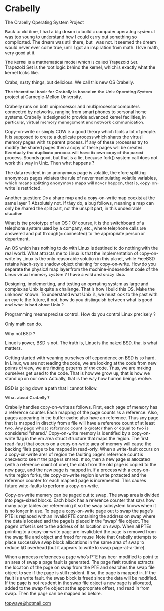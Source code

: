 # Crabelly
The Crabelly Operating System Project

Back to old time, I had a big dream to build a computer operating system. I was too young to understand how I could carry out something so complicated. The dream was still there, but I was not. It seemed the dream would never ever come true, until I got an inspiration from math. I love math, very good at it.

The kernel is a mathematical model which is called Trapezoid Set. Trapezoid Set is the root logic behind the kernel, which is exactly what the kernel looks like.

Crabs, nasty things, but delicious. We call this new OS Crabelly.

The theoretical basis for Crabelly is based on the Unix Operating System project at Carnegie-Mellon University.

Crabelly runs on both uniprocessor and multiprocessor computers connected by networks, ranging from smart phones to personal home systems. Crabelly is designed to provide advanced kernel facilities, in particular, virtual memory management and network communication.

Copy-on-write or simply COW is a good theory which fools a lot of people. It is supposed to create a duplicate process which shares the virtual memory pages with its parent process. If any of these processes try to modify the shared pages then a copy of these pages will be created. Eventually the duplicate process will have its own copy of the parent process. Sounds good, but that is a lie, because fork() system call does not work this way in Unix. Then what happens ? 

The data resident in an anonymous page is volatile, therefore splitting anonymous pages violates the rule of never manipulating volatile variables, which means splitting anonymous maps will never happen, that is, copy-on-write is restricted.

Another question: Do a share map and a copy-on-write map coexist at the same layer ? Absolutely not. If they do, a bug follows, meaning a map can only be shared the split part, not the unsplit part, in this undesirable situation.

What is the prototype of an OS ? Of course, it is the switchboard of a telephone system used by a company, etc., where telephone calls are answered and put through(= connected) to the appropriate person or department.

An OS which has nothing to do with Linux is destined to do nothing with the real world. What attracts me to Linux is that the implementation of copy-on-write by Linux is the only reasonable solution in this planet, while FreeBSD retains Mach-style shadow object chaining for copy-on-write. How do you separate the physical map layer from the machine-independent code of the Linux virtual memory system ? I have a wild and crazy idea.

Designing, implementing, and testing an operating system as large and complex as Unix is quite a challenge. That is how I build this OS. Make the unknown known. To understand what Unix is, we must look to the past with an eye to the future, if not, how do you distinguish between what is good and what is bad about Unix ?

Programming means precise control. How do you control Linux precisely ? 

Only math can do.

Why not BSD ? 

Linux is power, BSD is not. The truth is, Linux is the naked BSD, that is what matters.

Getting started with weaning ourselves off dependence on BSD is so hard. In Linux, we are not reading the code, we are looking at the code from new points of view, we are finding patterns of the code. Thus, we are making ourselves get used to the code. That is how we grow up, that is how we stand up on our own. Actually, that is the way how human beings evolve.

BSD is going down a path that I cannot follow.

What about Crabelly ?

Crabelly handles copy-on-write as follows. First, each page of memory has a reference counter. Each mapping of the page counts as a reference. Also, pages appearing in the buffer cache also have an reference. Thus any page that is mapped in directly from a file will have a reference count of at least two. Any page whose reference count is greater than or equal to two is considered “shared.” Copy-on-write memory is identified by a copy-on-write flag in the vm area struct structure that maps the region. The first read-fault that occurs on a copy-on-write area of memory will cause the backing file’s page to be mapped in read-only. When a write-fault occurs on a copy-on-write area of region the faulting page’s reference count is checked to see if the page is shared. If so, then a new page is allocated (with a reference count of one), the data from the old page is copied to the new page, and the new page is mapped in. If a process with a copy-on-write region forks, the copy-on-write region is write protected and the reference counter for each mapped page is incremented. This causes future write-faults to perform a copy-on-write.

Copy-on-write memory can be paged out to swap. The swap area is divided into page-sized blocks. Each block has a reference counter that says how many page tables are referencing it so the swap subsystem knows when it is no longer in use. To page a copy-on-write page out to swap the page’s PTE is replaced with an invalid PTE containing the address on swap where the data is located and the page is placed in the “swap” file object. The page’s offset is set to the address of its location on swap. When all PTEs pointing to a copy-on-write page are invalidated the page is removed from the swap file and object and freed for reuse. Note that Crabelly attempts to place successive swap block allocations in the same area of swap to reduce I/O overhead (but it appears to write to swap page-at-a-time).

When a process references a page who’s PTE has been modified to point to an area of swap a page fault is generated. The page fault routine extracts the location of the page on swap from the PTE and searches the swap file object to see if the page is still resident. If so, the page is mapped in. If the fault is a write fault, the swap block is freed since the data will be modified. If the page is not resident in the swap file object a new page is allocated, added to the swap file object at the appropriate offset, and read in from swap. Then the page can be mapped as before.

topwaye@hotmail.com
